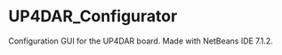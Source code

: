 UP4DAR_Configurator
===================

Configuration GUI for the UP4DAR board. Made with
NetBeans IDE 7.1.2.

